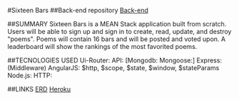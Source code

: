 #Sixteen Bars
##Back-end repository
[Back-end](https://github.com/ahnuce/16barsBackEnd#readme)

##SUMMARY
Sixteen Bars is a MEAN Stack application built from scratch.
Users will be able to sign up and sign in to create, read, update, and destroy "poems".
Poems will contain 16 bars and will be posted and voted upon.
A leaderboard will show the rankings of the most favorited poems.

##TECNOLOGIES USED
Ui-Router:
API: [Mongodb: Mongoose:]
Express: (Middleware)
AngularJS: $http, $scope, $state, $window, $stateParams
Node.js:
HTTP:



##LINKS
[ERD](https://drive.google.com/drive/folders/0B-C2lMqYl8ApZmpTYk1OaUlzOVk)
[Heroku](https://sixteen-bars.herokuapp.com/#/poems)

